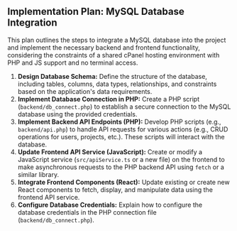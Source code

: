 ## Implementation Plan: MySQL Database Integration

This plan outlines the steps to integrate a MySQL database into the project and implement the necessary backend and frontend functionality, considering the constraints of a shared cPanel hosting environment with PHP and JS support and no terminal access.

1.  **Design Database Schema:** Define the structure of the database, including tables, columns, data types, relationships, and constraints based on the application's data requirements.
2.  **Implement Database Connection in PHP:** Create a PHP script (`backend/db_connect.php`) to establish a secure connection to the MySQL database using the provided credentials.
3.  **Implement Backend API Endpoints (PHP):** Develop PHP scripts (e.g., `backend/api.php`) to handle API requests for various actions (e.g., CRUD operations for users, projects, etc.). These scripts will interact with the database.
4.  **Update Frontend API Service (JavaScript):** Create or modify a JavaScript service (`src/apiService.ts` or a new file) on the frontend to make asynchronous requests to the PHP backend API using `fetch` or a similar library.
5.  **Integrate Frontend Components (React):** Update existing or create new React components to fetch, display, and manipulate data using the frontend API service.
6.  **Configure Database Credentials:** Explain how to configure the database credentials in the PHP connection file (`backend/db_connect.php`).
